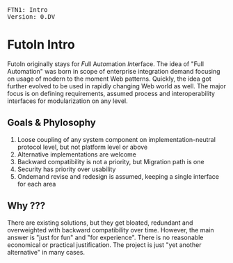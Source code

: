 <pre>
FTN1: Intro
Version: 0.DV
</pre>


# FutoIn Intro

FutoIn originally stays for *Fu*ll Au*to*mation *In*terface.
The idea of "Full Automation" was born in scope of enterprise integration demand focusing on usage
of modern to the moment Web patterns. Quickly, the idea got further evolved to be used in rapidly changing
Web world as well. The major focus is on defining requirements, assumed process and interoperability interfaces
for modularization on any level.

## Goals & Phylosophy
1. Loose coupling of any system component on implementation-neutral protocol level, but not platform level or above
2. Alternative implementations are welcome
3. Backward compatibility is not a priority, but Migration path is one
4. Security has priority over usability
5. Ondemand revise and redesign is assumed, keeping a single interface for each area

## Why ???
There are existing solutions, but they get bloated, redundant and overweighted with backward
compatibility over time. However, the main answer is "just for fun" and "for experience". There is no reasonable
economical or practical justification. The project is just "yet another alternative" in many cases.
